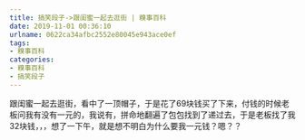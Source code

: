 ```yaml
---
title: 搞笑段子->跟闺蜜一起去逛街 | 糗事百科
date: 2019-11-01 00:36:10
urlname: 0622ca34afbc2552e80045e943ace0ef
tags: 
- 糗事百科
categories:
- 糗事百科
- 搞笑段子
---
```

跟闺蜜一起去逛街，看中了一顶帽子，于是花了69块钱买了下来，付钱的时候老板问我有没有一元的，我说有，拼命地翻遍了包包找到了递过去，于是老板找了我32块钱，，，想了一下午，就是想不明白为什么要我一元钱？嗯？？


